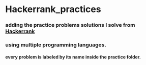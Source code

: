 # Hackerrank_practices

### adding the practice problems solutions I solve from [Hackerrank](https://www.hackerrank.com)
### using multiple programming languages.
#### every problem is labeled by its name inside the practice folder.
